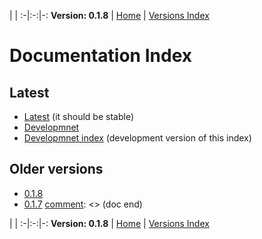 
 | |
:-|:-:|-:
__Version: 0.1.8__ | [Home](Home.md) | [Versions Index](https://bitbucket.org/cicci/node-postgres-orm/src/master/doc/Index.md)

[comment]: <> (doc begin)
# Documentation Index

## Latest

- [Latest](https://bitbucket.org/cicci/node-postgres-orm/src/master/doc/Home.md) (it should be stable)
- [Developmnet](https://bitbucket.org/cicci/node-postgres-orm/src/devel/doc/Home.md)
- [Developmnet index](https://bitbucket.org/cicci/node-postgres-orm/src/devel/doc/Index.md) (development version of this index)

## Older versions

- [0.1.8](https://bitbucket.org/cicci/node-postgres-orm/src/8af6f5f7388695a74c342ead0a4f04fb804938aa/doc/Home.md)
- [0.1.7](https://bitbucket.org/cicci/node-postgres-orm/src/7cd997b6e64dc3c825506e18d963763b4d55f15d/doc/Home.md)
[comment]: <> (doc end)

 | |
:-|:-:|-:
__Version: 0.1.8__ | [Home](Home.md) | [Versions Index](https://bitbucket.org/cicci/node-postgres-orm/src/master/doc/Index.md)
